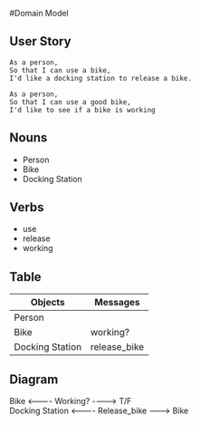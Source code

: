 #Domain Model

## User Story
````````
As a person,
So that I can use a bike,
I'd like a docking station to release a bike.

As a person,
So that I can use a good bike,
I'd like to see if a bike is working
````````
## Nouns
- Person
- Bike
- Docking Station

## Verbs
- use
- release
- working


## Table

| Objects      | Messages |
| ----------   | -------- |
| Person       |          |
| Bike         | working? |
| Docking Station | release_bike |


## Diagram

Bike <---- Working? ----> T/F <br>
Docking Station <---- Release_bike ---> Bike
